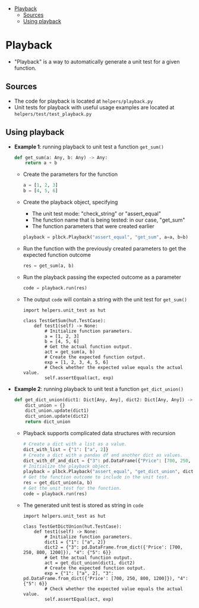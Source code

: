 <!--ts-->
   * [Playback](#playback)
      * [Sources](#sources)
      * [Using playback](#using-playback)



<!--te-->

# Playback

- "Playback" is a way to automatically generate a unit test for a given
  function.

## Sources

- The code for playback is located at `helpers/playback.py`
- Unit tests for playback with useful usage examples are located at
  `helpers/test/test_playback.py`

## Using playback

- **Example 1**: running playback to unit test a function `get_sum()`

  ```python
  def get_sum(a: Any, b: Any) -> Any:
      return a + b
  ```
  - Create the parameters for the function
    ```python
    a = [1, 2, 3]
    b = [4, 5, 6]
    ```
  - Create the playback object, specifying
    - The unit test mode: "check_string" or "assert_equal"
    - The function name that is being tested: in our case, "get_sum"
    - The function parameters that were created earlier
    ```python
    playback = plbck.Playback("assert_equal", "get_sum", a=a, b=b)
    ```
  - Run the function with the previously created parameters to get the expected
    function outcome
    ```python
    res = get_sum(a, b)
    ```
  - Run the playback passing the expected outcome as a parameter
    ```python
    code = playback.run(res)
    ```
  - The output `code` will contain a string with the unit test for `get_sum()`

    ```data
    import helpers.unit_test as hut

    class TestGetSum(hut.TestCase):
        def test1(self) -> None:
            # Initialize function parameters.
            a = [1, 2, 3]
            b = [4, 5, 6]
            # Get the actual function output.
            act = get_sum(a, b)
            # Create the expected function output.
            exp = [1, 2, 3, 4, 5, 6]
            # Check whether the expected value equals the actual value.
            self.assertEqual(act, exp)
    ```

- **Example 2**: running playback to unit test a function `get_dict_union()`

  ```python
  def get_dict_union(dict1: Dict[Any, Any], dict2: Dict[Any, Any]) -> Any:
      dict_union = {}
      dict_union.update(dict1)
      dict_union.update(dict2)
      return dict_union
  ```
  - Playback supports complicated data structures with recursion
    ```python
    # Create a dict with a list as a value.
    dict_with_list = {"1": ["a", 2]}
    # Create a dict with a pandas df and another dict as values.
    dict_with_df_and_dict = {"3": pd.DataFrame({"Price": [700, 250, 800, 1200]}), "4": {"5": 6}}
    # Initialize the playback object.
    playback = plbck.Playback("assert_equal", "get_dict_union", dict1=dict_with_list, dict2=dict_with_df_and_dict)
    # Get the function outcome to include in the unit test.
    res = get_dict_union(a, b)
    # Get the unit test for the function.
    code = playback.run(res)
    ```
  - The generated unit test is stored as string in `code`

    ```data
    import helpers.unit_test as hut

    class TestGetDictUnion(hut.TestCase):
        def test1(self) -> None:
            # Initialize function parameters.
            dict1 = {"1": ["a", 2]}
            dict2 = {"3": pd.DataFrame.from_dict({'Price': [700, 250, 800, 1200]}), "4": {"5": 6}}
            # Get the actual function output.
            act = get_dict_union(dict1, dict2)
            # Create the expected function output.
            exp = {"1": ["a", 2], "3": pd.DataFrame.from_dict({'Price': [700, 250, 800, 1200]}), "4": {"5": 6}}
            # Check whether the expected value equals the actual value.
            self.assertEqual(act, exp)
    ```